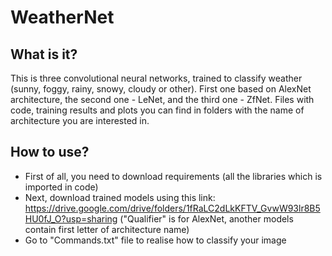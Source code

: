 # WeatherNet

## What is it?
This is three convolutional neural networks, trained to classify weather (sunny, foggy, rainy, snowy, cloudy or other). First one based on AlexNet architecture, the second one - LeNet, and the third one - ZfNet. Files with code, training results and plots you can find in folders with the name of architecture you are interested in.

## How to use?
- First of all, you need to download requirements (all the libraries which is imported in code)
- Next, download trained models using this link: https://drive.google.com/drive/folders/1fRaLC2dLkKFTV_GvwW93lr8B5HU0fJ_O?usp=sharing ("Qualifier" is for AlexNet, another models contain first letter of architecture name)
- Go to "Commands.txt" file to realise how to classify your image
